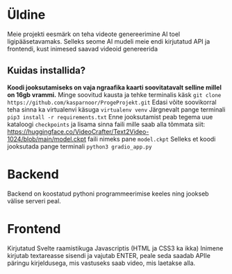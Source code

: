 # Üldine

Meie projekti eesmärk on teha videote genereerimine AI toel ligipääsetavamaks. Selleks seome AI mudeli meie endi kirjutatud API ja frontendi, kust inimesed saavad videoid genereerida

## Kuidas installida?
**Koodi jooksutamiseks on vaja ngraafika kaarti soovitatavalt selline millel on 16gb vrammi.** 
Minge soovitud kausta ja tehke terminalis käsk `git clone https://github.com/kasparnoor/ProgeProjekt.git`
Edasi võite soovikorral teha sinna ka virtualenvi käsuga `virtualenv venv`
Järgnevalt pange terminali `pip3 install -r requirements.txt`
Enne jooksutamist peab tegema uue kataloogi `checkpoints` ja lisama sinna faili mille saab alla tõmmata siit: https://huggingface.co/VideoCrafter/Text2Video-1024/blob/main/model.ckpt faili nimeks pane `model.ckpt`
Selleks et koodi jooksutada pange terminali `python3 gradio_app.py`
# Backend
Backend on koostatud pythoni programmeerimise keeles ning jookseb välise serveri peal. 
# Frontend

Kirjutatud Svelte raamistikuga Javascriptis (HTML ja CSS3 ka ikka)
Inimene kirjutab textareasse sisendi ja vajutab ENTER, peale seda saadab APIle päringu kirjeldusega, mis vastuseks saab video, mis laetakse alla.
